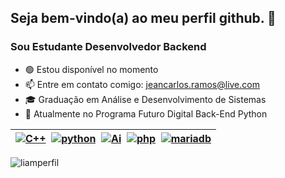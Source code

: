 ## Seja bem-vindo(a) ao meu perfil github. 👋

### Sou Estudante Desenvolvedor Backend

- 🟢 Estou disponível no momento
- 📫 Entre em contato comigo: jeancarlos.ramos@live.com
- 🎓 Graduação em Análise e Desenvolvimento de Sistemas
- 🌱 Atualmente no Programa Futuro Digital Back-End Python

| [![C++](https://img.icons8.com/?size=40&id=40669&format=png)](#)  [![python](https://img.icons8.com/?size=40&id=13441&format=png)](#)  [![Ai](https://img.icons8.com/?size=40&id=qa9IVSloJ4wz&format=png)](#)  [![php](https://img.icons8.com/?size=40&id=plPz67QUdeWA&format=png)](#)  [![mariadb](https://img.icons8.com/?size=40&id=DakakaPez2uy&format=png)](#)
| ----

<img src="https://komarev.com/ghpvc/?username=liamperfil&label=Profile%20views&color=0e75b6&style=flat" alt="liamperfil" />
<!--
**liamperfil/liamperfil** is a ✨ _special_ ✨ repository because its `README.md` (this file) appears on your GitHub profile.

Here are some ideas to get you started:

- 🔭 I’m currently working on ...
- 🌱 I’m currently learning ...
- 👯 I’m looking to collaborate on open-source projects
- 🤔 I’m looking for help with ...
- 💬 Ask me about ...
- 📫 How to reach me: ...
- 😄 Pronouns: ...
- ⚡ Fun fact: ...

-->
